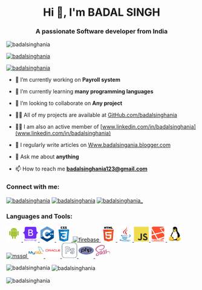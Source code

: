 <h1 align="center">Hi 👋, I'm BADAL SINGH</h1>
<h3 align="center">A passionate Software developer from India</h3>

<p align="left"> <img src="https://komarev.com/ghpvc/?username=badalsinghania&label=Profile%20views&color=0e75b6&style=flat" alt="badalsinghania" /> </p>

<p align="left"> <a href="https://github.com/ryo-ma/github-profile-trophy"><img src="https://github-profile-trophy.vercel.app/?username=badalsinghania" alt="badalsinghania" /></a> </p>

<p align="left"> <a href="https://twitter.com/badalsinghania" target="blank"><img src="https://img.shields.io/twitter/follow/badalsinghania?logo=twitter&style=for-the-badge" alt="badalsinghania" /></a> </p>

- 🔭 I’m currently working on **Payroll system**

- 🌱 I’m currently learning **many programming languages**

- 👯 I’m looking to collaborate on **Any project**

- 👨‍💻 All of my projects are available at [GitHub.com/badalsinghania](GitHub.com/badalsinghania)
  
- 👨‍💻 I am also an active member of  [www.linkedin.com/in/badalsinghania](www.linkedin.com/in/badalsinghania)
  
- 📝 I regularly write articles on [Www.badalsingania.blogger.com](Www.badalsingania.blogger.com)

- 💬 Ask me about **anything**

- 📫 How to reach me **badalsinghania123@gmail.com**

<h3 align="left">Connect with me:</h3>
<p align="left">
<a href="https://x.com/badalsinghania_/" target="blank"><img align="center" src="https://raw.githubusercontent.com/rahuldkjain/github-profile-readme-generator/master/src/images/icons/Social/twitter.svg" alt="badalsinghania" height="30" width="40" /></a>
<a href="https://linkedin.com/in/badalsinghania" target="blank"><img align="center" src="https://raw.githubusercontent.com/rahuldkjain/github-profile-readme-generator/master/src/images/icons/Social/linked-in-alt.svg" alt="badalsinghania" height="30" width="40" /></a>
<a href="https://instagram.com/badalsinghania_" target="blank"><img align="center" src="https://raw.githubusercontent.com/rahuldkjain/github-profile-readme-generator/master/src/images/icons/Social/instagram.svg" alt="badalsinghania_" height="30" width="40" /></a>
</p>

<h3 align="left">Languages and Tools:</h3>
<p align="left"> <a href="https://developer.android.com" target="_blank" rel="noreferrer"> <img src="https://raw.githubusercontent.com/devicons/devicon/master/icons/android/android-original-wordmark.svg" alt="android" width="40" height="40"/> </a> <a href="https://getbootstrap.com" target="_blank" rel="noreferrer"> <img src="https://raw.githubusercontent.com/devicons/devicon/master/icons/bootstrap/bootstrap-plain-wordmark.svg" alt="bootstrap" width="40" height="40"/> </a> <a href="https://www.w3schools.com/cpp/" target="_blank" rel="noreferrer"> <img src="https://raw.githubusercontent.com/devicons/devicon/master/icons/cplusplus/cplusplus-original.svg" alt="cplusplus" width="40" height="40"/> </a> <a href="https://www.w3schools.com/css/" target="_blank" rel="noreferrer"> <img src="https://raw.githubusercontent.com/devicons/devicon/master/icons/css3/css3-original-wordmark.svg" alt="css3" width="40" height="40"/> </a> <a href="https://firebase.google.com/" target="_blank" rel="noreferrer"> <img src="https://www.vectorlogo.zone/logos/firebase/firebase-icon.svg" alt="firebase" width="40" height="40"/> </a> <a href="https://www.w3.org/html/" target="_blank" rel="noreferrer"> <img src="https://raw.githubusercontent.com/devicons/devicon/master/icons/html5/html5-original-wordmark.svg" alt="html5" width="40" height="40"/> </a> <a href="https://www.java.com" target="_blank" rel="noreferrer"> <img src="https://raw.githubusercontent.com/devicons/devicon/master/icons/java/java-original.svg" alt="java" width="40" height="40"/> </a> <a href="https://developer.mozilla.org/en-US/docs/Web/JavaScript" target="_blank" rel="noreferrer"> <img src="https://raw.githubusercontent.com/devicons/devicon/master/icons/javascript/javascript-original.svg" alt="javascript" width="40" height="40"/> </a> <a href="https://laravel.com/" target="_blank" rel="noreferrer"> <img src="https://raw.githubusercontent.com/devicons/devicon/master/icons/laravel/laravel-plain-wordmark.svg" alt="laravel" width="40" height="40"/> </a> <a href="https://www.linux.org/" target="_blank" rel="noreferrer"> <img src="https://raw.githubusercontent.com/devicons/devicon/master/icons/linux/linux-original.svg" alt="linux" width="40" height="40"/> </a> <a href="https://www.microsoft.com/en-us/sql-server" target="_blank" rel="noreferrer"> <img src="https://www.svgrepo.com/show/303229/microsoft-sql-server-logo.svg" alt="mssql" width="40" height="40"/> </a> <a href="https://www.mysql.com/" target="_blank" rel="noreferrer"> <img src="https://raw.githubusercontent.com/devicons/devicon/master/icons/mysql/mysql-original-wordmark.svg" alt="mysql" width="40" height="40"/> </a> <a href="https://www.oracle.com/" target="_blank" rel="noreferrer"> <img src="https://raw.githubusercontent.com/devicons/devicon/master/icons/oracle/oracle-original.svg" alt="oracle" width="40" height="40"/> </a> <a href="https://www.photoshop.com/en" target="_blank" rel="noreferrer"> <img src="https://raw.githubusercontent.com/devicons/devicon/master/icons/photoshop/photoshop-line.svg" alt="photoshop" width="40" height="40"/> </a> <a href="https://www.php.net" target="_blank" rel="noreferrer"> <img src="https://raw.githubusercontent.com/devicons/devicon/master/icons/php/php-original.svg" alt="php" width="40" height="40"/> </a> <a href="https://sass-lang.com" target="_blank" rel="noreferrer"> <img src="https://raw.githubusercontent.com/devicons/devicon/master/icons/sass/sass-original.svg" alt="sass" width="40" height="40"/> </a> </p>

<p><img align="left" src="https://github-readme-stats.vercel.app/api/top-langs?username=badalsinghania&show_icons=true&locale=en&layout=compact" alt="badalsinghania" /></p>

<p>&nbsp;<img align="center" src="https://github-readme-stats.vercel.app/api?username=badalsinghania&show_icons=true&locale=en" alt="badalsinghania" /></p>

<p><img align="center" src="https://github-readme-streak-stats.herokuapp.com/?user=badalsinghania&" alt="badalsinghania" /></p>
